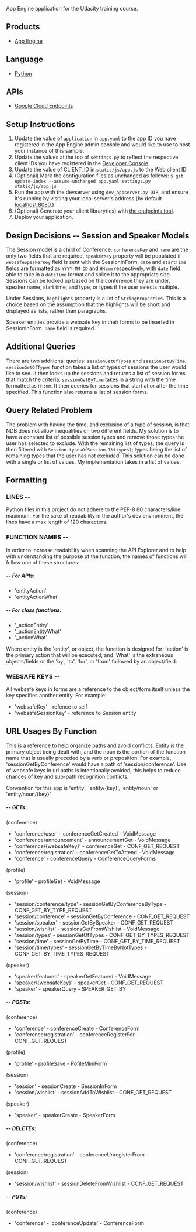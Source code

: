 App Engine application for the Udacity training course.

## Products
- [App Engine][1]

## Language
- [Python][2]

## APIs
- [Google Cloud Endpoints][3]

## Setup Instructions
1. Update the value of `application` in `app.yaml` to the app ID you
   have registered in the App Engine admin console and would like to use to host
   your instance of this sample.
1. Update the values at the top of `settings.py` to
   reflect the respective client IDs you have registered in the
   [Developer Console][4].
1. Update the value of CLIENT_ID in `static/js/app.js` to the Web client ID
1. (Optional) Mark the configuration files as unchanged as follows:
   `$ git update-index --assume-unchanged app.yaml settings.py static/js/app.js`
1. Run the app with the devserver using `dev_appserver.py DIR`, and ensure it's running by visiting your local server's address (by default [localhost:8080][5].)
1. (Optional) Generate your client library(ies) with [the endpoints tool][6].
1. Deploy your application.


[1]: https://developers.google.com/appengine
[2]: http://python.org
[3]: https://developers.google.com/appengine/docs/python/endpoints/
[4]: https://console.developers.google.com/
[5]: https://localhost:8080/
[6]: https://developers.google.com/appengine/docs/python/endpoints/endpoints_tool

## Design Decisions -- Session and Speaker Models
The Session model is a child of Conference. `conferenceKey` and `name` 
are the only two fields that are required. `speakerKey` property will be 
populated if `websafeSpeakerKey` field is sent with the SessionInForm. `date` 
and `startTime` fields are formatted as `YYYY-MM-DD` and `HH:mm` respectively, 
with `date` field able to take in a `dateTime` format and splice it to 
the appropriate size. Sessions can be looked up based on the conference they 
are under, speaker name, start time, and type, or types if the user selects 
multiple. 

Under Sessions, `highlights` property is a list of `StringProperties`. This is 
a choice based on the assumption that the highlights will be short and 
displayed as lists, rather than paragraphs. 
 
Speaker entities provide a websafe key in their forms to be inserted in 
SessionInForm. `name` field is required. 


## Additional Queries
There are two additional queries: `sessionGetOfTypes` and `sessionGetByTime`. 
`sessionGetOfTypes` function takes a list of types of sessions the user would 
like to see. It then looks up the sessions and returns a list of session 
forms that match the criteria. `sessionGetByTime` takes in a string with 
the time formatted as `HH:mm`. It then queries for sessions that start at or 
after the time specified. This function also returns a list of session forms.

## Query Related Problem
The problem with having the time, and exclusion of a type of session, is that 
NDB does not allow inequalities on two different fields. My solution is to have 
a constant list of possible session types and remove those types the user 
has selected to exclude. With the remaining list of types, the query is then 
filtered with `Session.typesOfSession.IN(types)`; types being the list of 
remaining types that the user has not excluded. This solution can be done 
with a single or list of values. My implementation takes in a list of values.


## Formatting
### LINES --
Python files in this project do not adhere to the PEP-8 80 characters/line
maximum. For the sake of readability in the author's dev environment, the lines 
have a max length of 120 characters.

### FUNCTION NAMES --
In order to increase readability when scanning the API Explorer and to 
help with understanding the purpose of the function, the names of functions 
will follow one of these structures: 

##### -- For APIs:
- 'entityAction'
- 'entityActionWhat'

##### -- For class functions:
- '_actionEntity'
- '_actionEntityWhat'
- '_actionWhat'
 
Where entity is the 'entity', or object, the function is designed for; 
'action' is the primary action that will be executed; and 'What' is the 
extraneous objects/fields or the 'by', 'to', 'for', or 'from' followed by 
an object/field.

### WEBSAFE KEYS --
All websafe keys in forms are a reference to the object/form itself unless 
the key specifies another entity.
For example:
- 'websafeKey' - refence to self
- 'websafeSessionKey' - reference to Session entity

## URL Usages By Function
This is a reference to help organize paths and avoid conflicts. Entity 
is the primary object being dealt with, and the noun is the portion of 
the function name that is usually preceded by a verb or preposition. For 
example, 'sessionGetByConference' would have a path of 
'session/conference'. Use of websafe keys in url paths is intentionally 
avoided; this helps to reduce chances of key and sub-path recognition 
conflicts.

Convention for this app is 'entity', 'entity/{key}', 'entity/noun' 
or 'entity/noun/{key}'

##### -- GETs:

(conference)
- 'conference/user' - conferenceGetCreated - VoidMessage
- 'conference/announcement' - announcementGet - VoidMessage
- 'conference/{websafeKey}' - conferenceGet - CONF_GET_REQUEST
- 'conference/registration' - conferenceGetToAttend - VoidMessage
- 'conference' - conferenceQuery - ConferenceQueryForms

(profile)
- 'profile' - profileGet - VoidMessage

(session)
- 'session/conference/type' - sessionGetByConferenceByType - CONF_GET_BY_TYPE_REQUEST
- 'session/conference' - sessionGetByConference - CONF_GET_REQUEST
- 'session/speaker' - sessionGetBySpeaker - CONF_GET_REQUEST
- 'session/wishlist' - sessionsGetFromWishlist - VoidMessage
- 'session/types' - sessionGetOfTypes - CONF_GET_BY_TYPES_REQUEST
- 'session/time' - sessionGetByTime - CONF_GET_BY_TIME_REQUEST
- 'session/time/types' - sessionGetByTimeByNotTypes - CONF_GET_BY_TIME_TYPES_REQUEST

(speaker)
- 'speaker/featured' - speakerGetFeatured - VoidMessage
- 'speaker/{websafeKey}' - speakerGet - CONF_GET_REQUEST
- 'speaker' - speakerQuery - SPEAKER_GET_BY


##### -- POSTs:

(conference)
- 'conference' - conferenceCreate - ConferenceForm
- 'conference/registration' - conferenceRegisterFor - CONF_GET_REQUEST

(profile)
- 'profile' - profileSave - PofileMiniForm

(session)
- 'session' - sessionCreate - SessionInForm
- 'session/wishlist' - sessionAddToWishlist - CONF_GET_REQUEST

(speaker)
- 'speaker' - speakerCreate - SpeakerForm

##### -- DELETEs:

(conference)
- 'conference/registration' - conferenceUnregisterFrom - CONF_GET_REQUEST

(session)
- 'session/wishlist' - sessionDeleteFromWishlist - CONF_GET_REQUEST

##### -- PUTs:

(conference)
- 'conference' - 'conferenceUpdate' - ConferenceForm



